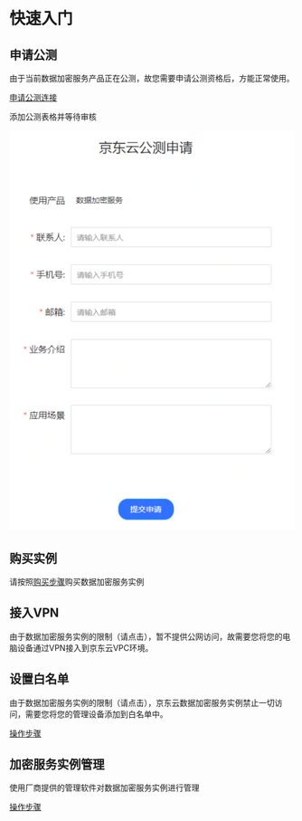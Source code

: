 # 快速入门

## 申请公测

由于当前数据加密服务产品正在公测，故您需要申请公测资格后，方能正常使用。

[申请公测连接](https://www.jdcloud.com/cn/public/testApply/cloudhsm)

添加公测表格并等待审核

![申请公测表格](/image/CloudHSM/GettingStart/申请公测表格.png)

## 购买实例

请按照[购买步骤](../Pricing/Purchase-Process.md)购买数据加密服务实例

## 接入VPN

由于数据加密服务实例的限制（请点击），暂不提供公网访问，故需要您将您的电脑设备通过VPN接入到京东云VPC环境。

## 设置白名单

由于数据加密服务实例的限制（请点击），京东云数据加密服务实例禁止一切访问，需要您将您的管理设备添加到白名单中。

[操作步骤]()

## 加密服务实例管理

使用厂商提供的管理软件对数据加密服务实例进行管理

[操作步骤]()
